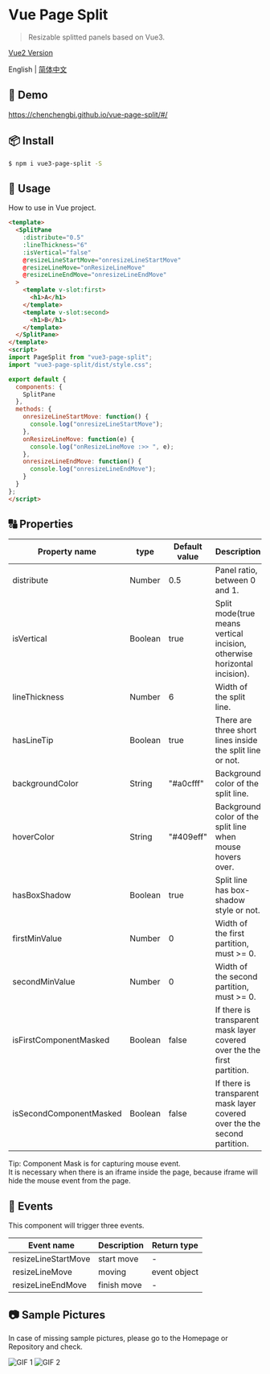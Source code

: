 # Vue Page Split

> Resizable splitted panels based on Vue3.

[Vue2 Version](https://www.npmjs.com/package/vue-page-split)

English | [简体中文](./README.md)

## 🌰 Demo
https://chenchengbi.github.io/vue-page-split/#/

## 📦 Install

``` bash
$ npm i vue3-page-split -S
```
## 🔨 Usage

How to use in Vue project.

```html
<template>
  <SplitPane
    :distribute="0.5"
    :lineThickness="6"
    :isVertical="false"
    @resizeLineStartMove="onresizeLineStartMove"
    @resizeLineMove="onResizeLineMove"
    @resizeLineEndMove="onresizeLineEndMove"
  >
    <template v-slot:first>
      <h1>A</h1>
    </template>
    <template v-slot:second>
      <h1>B</h1>
    </template>
  </SplitPane>
</template>
<script>
import PageSplit from "vue3-page-split";
import "vue3-page-split/dist/style.css";

export default {
  components: {
    SplitPane
  },
  methods: {
    onresizeLineStartMove: function() {
      console.log("onresizeLineStartMove");
    },
    onResizeLineMove: function(e) {
      console.log("onResizeLineMove :>> ", e);
    },
    onresizeLineEndMove: function() {
      console.log("onresizeLineEndMove");
    }
  }
};
</script>
```

## 🔠 Properties

| Property name           | type    | Default value | Description                                                               |
|-------------------------|---------|---------------|---------------------------------------------------------------------------|
| distribute              | Number  | 0.5           | Panel ratio, between 0 and 1.                                             |
| isVertical              | Boolean | true          | Split mode(true means vertical incision, otherwise horizontal incision).  |
| lineThickness           | Number  | 6             | Width of the split line.                                                  |
| hasLineTip              | Boolean | true          | There are three short lines inside the split line or not.                 |
| backgroundColor         | String  | "#a0cfff"     | Background color of the split line.                                       |
| hoverColor              | String  | "#409eff"     | Background color of the split line when mouse hovers over.                |
| hasBoxShadow            | Boolean | true          | Split line has box-shadow style or not.                                   |
| firstMinValue           | Number  | 0             | Width of the first partition, must >= 0.                                  |
| secondMinValue          | Number  | 0             | Width of the second partition, must >= 0.                                 |
| isFirstComponentMasked  | Boolean | false         | If there is transparent mask layer covered over the the first partition.  |
| isSecondComponentMasked | Boolean | false         | If there is transparent mask layer covered over the the second partition. |

Tip: Component Mask is for capturing mouse event.  
It is necessary when there is an iframe inside the page, because iframe will hide the mouse event from the page.

## 🎺 Events
This component will trigger three events.

| Event name          | Description | Return type  |
|---------------------|-------------|--------------|
| resizeLineStartMove | start move  | -            |
| resizeLineMove      | moving      | event object |
| resizeLineEndMove   | finish move | -            |


## 📷 Sample Pictures
In case of missing sample pictures, please go to the Homepage or Repository and check.

![GIF 1](https://gitee.com/bi2008/vue-page-split/raw/master/screenshot/vue-page-split-demo.gif)
![GIF 2](https://gitee.com/bi2008/vue-page-split/raw/master/screenshot/3.png)
